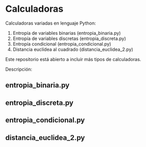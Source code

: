 # Calculadoras
Calculadoras variadas en lenguaje Python: 

1. Entropía de variables binarias (entropia_binaria.py)
2. Entropía de variables discretas (entropia_discreta.py)
3. Entropía condicional (entropia_condicional.py)
4. Distancia euclídea al cuadrado (distancia_euclidea_2.py)

Este repositorio está abierto a incluir más tipos de calculadoras.

Descripción:

entropia_binaria.py
-------------------

entropia_discreta.py
--------------------

entropia_condicional.py
-----------------------

distancia_euclidea_2.py
-----------------------
